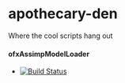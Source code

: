 apothecary-den
==============

Where the cool scripts hang out

#### ofxAssimpModelLoader 
- [![Build Status](https://travis-ci.org/danoli3/apothecary-den.svg?branch=assimp-ios)](https://travis-ci.org/danoli3/apothecary-den)